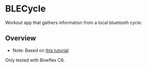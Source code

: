 # BLECycle

Workout app that gathers information from a local bluetooth cycle.

## Overview

- Note: Based on [this tutorial](https://developer.apple.com/documentation/healthkit/workouts_and_activity_rings/build_a_workout_app_for_apple_watch)

Only tested with Bowflex C6.
